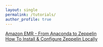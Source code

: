 ```yaml
---
layout: single
permalink: /tutorials/
author_profile: true
---
```


[Amazon EMR - From Anaconda to Zeppelin](https://dziganto.github.io/zeppelin/spark/zeppelinhub/emr/anaconda/tensorflow/shiro/s3/theano/bootstrap%20script/EMR-From-Scratch/)  
[How To Install & Configure Zeppelin Locally](https://dziganto.github.io/anaconda/shiro/spark/zeppelin/zeppelinhub/How-To-Install-And-Configure-Zeppelin-Locally/)
